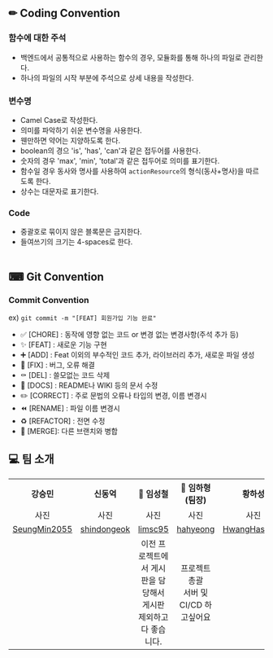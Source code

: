 ## ✏ Coding Convention
### 함수에 대한 주석
- 백엔드에서 공통적으로 사용하는 함수의 경우, 모듈화를 통해 하나의 파일로 관리한다.
- 하나의 파일의 시작 부분에 주석으로 상세 내용을 작성한다.
### 변수명
- Camel Case로 작성한다.
- 의미를 파악하기 쉬운 변수명을 사용한다.
- 웬만하면 약어는 지양하도록 한다.
- boolean의 경으 'is', 'has', 'can'과 같은 접두어를 사용한다.
- 숫자의 경우 'max', 'min', 'total'과 같은 접두어로 의미를 표기한다.
- 함수일 경우 동사와 명사를 사용하여 `actionResource`의 형식(동사+명사)을 따르도록 한다.
- 상수는 대문자로 표기한다.
### Code
- 중괄호로 묶이지 않은 블록문은 금지한다.
- 들여쓰기의 크기는 4-spaces로 한다.
<br><br>

## ⌨ Git Convention
### Commit Convention
ex) `git commit -m "[FEAT] 회원가입 기능 완료"`
- ✅ [CHORE] : 동작에 영향 없는 코드 or 변경 없는 변경사항(주석 추가 등)
- ✨ [FEAT] : 새로운 기능 구현
- ➕ [ADD] : Feat 이외의 부수적인 코드 추가, 라이브러리 추가, 새로운 파일 생성
- 🔨 [FIX] : 버그, 오류 해결
- ⚰️ [DEL] : 쓸모없는 코드 삭제
- 📝 [DOCS] : README나 WIKI 등의 문서 수정
- ✏️ [CORRECT] : 주로 문법의 오류나 타입의 변경, 이름 변경시
- ⏪️ [RENAME] : 파일 이름 변경시
- ♻️ [REFACTOR] : 전면 수정
- 🔀 [MERGE]: 다른 브랜치와 병합

## 💻 팀 소개 
<table>
  <tbody>
    <th align="center"> 강승민</th>
    <th align="center"> 신동억</th>
    <th align="center">🐷 임성철</th>
    <th align="center">🐰 임하형(팀장)</th>
    <th align="center"> 황하성</th>
    <tr>
      <td align="center">사진</td>
      <td align="center">사진</td>
      <td align="center">사진</td>
      <td align="center">사진</td>
      <td align="center">사진</td>
    </tr>
    <tr>
      <td align="center"><a href="https://github.com/SeungMin2055">SeungMin2055</td>
      <td align="center"><a href="https://github.com/shindongeok">shindongeok</td>
      <td align="center"><a href="https://github.com/limsc95">limsc95</td>
      <td align="center"><a href="https://github.com/hahyeong">hahyeong</td>
      <td align="center"><a href="https://github.com/HwangHaseong">HwangHaseong</td>
    </tr>
      <tr>
      <td align="center"></td>
      <td align="center"></td>
      <td align="center">이전 프로젝트에서 게시판을 담당해서 게시판 제외하고 다 좋습니다. </td>
      <td align="center">프로젝트 총괄<br>서버 및 CI/CD 하고싶어요</td>
      <td align="center"></td>
    </tr>
  </tbody>
</table>
<br><br>
